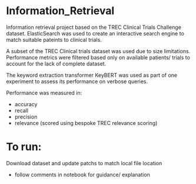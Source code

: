# Information_Retrieval

Information retrieval project  based on the TREC Clinical Trials Challenge dataset. ElasticSearch was used to create an interactive search engine to match suitable pateints to clinical trials. 

A subset of the TREC Clinical trials dataset was used due to size limitations. Performance metrics were filtered based only on available patients/ trials to account for the lack of complete dataset.

The keyword extraction transformer KeyBERT was used as part of one experiment to assess its performance on verbose queries. 

Performance was measured in: 
- accuracy
- recall
- precision
- relevance (scored using bespoke TREC relevance scoring)

# To run:
 Download dataset and update patchs to match local file location
 - follow comments in notebook for guidance/ explanation
 
